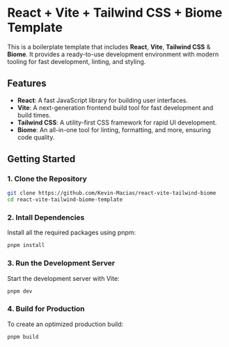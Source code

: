 # React + Vite + Tailwind CSS + Biome Template

This is a boilerplate template that includes **React**, **Vite**, **Tailwind CSS** & **Biome**. It provides a ready-to-use development environment with modern tooling for fast development, linting, and styling.

## Features

- **React**: A fast JavaScript library for building user interfaces.
- **Vite**: A next-generation frontend build tool for fast development and build times.
- **Tailwind CSS**: A utility-first CSS framework for rapid UI development.
- **Biome**: An all-in-one tool for linting, formatting, and more, ensuring code quality.

## Getting Started

### 1. Clone the Repository

```bash
git clone https://github.com/Kevin-Macias/react-vite-tailwind-biome
cd react-vite-tailwind-biome-template
```

### 2. Intall Dependencies

Install all the required packages using pnpm:

```bash
pnpm install
```

### 3. Run the Development Server

Start the development server with Vite:

```bash
pnpm dev
```

### 4. Build for Production

To create an optimized production build:

```bash
pnpm build
```
